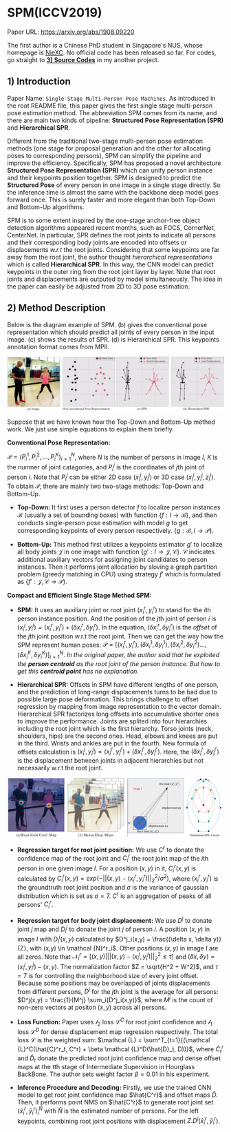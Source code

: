 # SPM(ICCV2019)

Paper URL: https://arxiv.org/abs/1908.09220

The first author is a Chinese PhD student in Singapore's NUS, whose homepage is [NieXC](https://niexc.github.io/). No official code has been released so far. For codes, go straight to [**3) Source Codes**](https://github.com/hnuzhy/SPM#3-source-codes) in my another project. 

## 1) Introduction

Paper Name: `Single-Stage Multi-Person Pose Machines`. As introduced in the root README file, this paper gives the first single stage multi-person pose estimation method. The abbreviation SPM comes from its name, and there are main two kinds of pipeline: **Structured Pose Representation (SPR)** and **Hierarchical SPR**.

Different from the traditional two-stage multi-person pose estimation methods (one stage for proposal generation and the other for allocating poses to corresponding persons), SPM can simplify the pipeline and improve the efficiency. Specifically, SPM has proposed a novel architecture **Structured Pose Representation (SPR)** which can unify person instance and their keypoints position together. SPM is designed to predict the **Structured Pose** of every person in one image in a single stage directly. So the inference time is almost the same with the backbone deep model goes forward once. This is surely faster and more elegant than both Top-Down and Bottom-Up algorithms.

SPM is to some extent inspired by the one-stage anchor-free object detection algorithms appeared recent months, such as FOCS, CornerNet, CenterNet. In particular, SPR defines the root joints to indicate all persons and their corresponding body joints are encoded into offsets or displacements *w.r.t* the root joints. Considering that some keypoints are far away from the root joint, the author thought *hierarchical representations* which is called **Hierarchical SPR**. In this way, the CNN model can predict keypoints in the outer ring from the root joint layer by layer. Note that root joints and displacements are outputed by model simultaneously. The idea in the paper can easily be adjusted from 2D to 3D pose estimation.


## 2) Method Description

Below is the diagram example of SPM. (b) gives the conventional pose representation which should predict all joints of every person in the input image. (c) shows the results of SPR. (d) is Hierarchical SPR. This keypoints annotation format comes from MPII.

![example1](./materials/SPM_example_diagram.jpg)

[comment]: <> (MathJax Plugin for Github in Google Chrome)
Suppose that we have known how the Top-Down and Bottom-Up method work. We just use simple equations to explain them briefly.

**Conventional Pose Representation:**

$\mathcal {P} = {(P^1_i, P^2_i, ..., P^K_i )}^N_{i=1}$, where $N$ is the number of persons in image $I$, $K$ is the numner of joint catagories, and $P^j_i$ is the coordinates of $j$th joint of person $i$. Note that $P^j_i$ can be either 2D case $(x^j_i, y^j_i)$ or 3D case $(x^j_i, y^j_i, z^j_i)$. To obtain $\mathcal {P}$, there are mainly two two-stage methods: Top-Down and Bottom-Up.

- **Top-Down:** It first uses a person detector $f$ to localize person instances $\mathcal {B}$ (usually a set of bounding boxes) with function {$f:I \rightarrow \mathcal {B}$}, and then conducts single-person pose estimation with model $g$ to get corresponding keypoints of every person respectively. {$g:\mathcal {B},I \rightarrow \mathcal {P}$}.

- **Bottom-Up:** This method first utilizes a keypoints estimator $g'$ to localize all body joints $\mathcal {J}$ in one image with function {$g':I \rightarrow \mathcal {J,C}$}. $\mathcal {C}$ indicates additional auxiliary vectors for assigning joint candidates to person instances. Then it performs joint allocation by sloving a graph partition problem (greedy matching in CPU) using strategy $f'$ which is formulated as {$f':\mathcal {J,C} \rightarrow \mathcal {P}$}.

**Compact and Efficient Single Stage Method SPM:** 

- **SPM:** It uses an auxiliary joint or root joint $(x^r_i, y^r_i)$ to stand for the $i$th person instance position. And the position of the $j$th joint of person $i$ is $(x^j_i, y^j_i) = (x^r_i, y^r_i) + (\delta x^r_i, \delta y^r_i)$. In the equation, $(\delta x^r_i, \delta y^r_i)$ is the *offset* of the $j$th joint position w.r.t the root joint. Then we can get the way how the SPM represent human poses: $\mathcal {P} = { [(x^r_i, y^r_i), (\delta x^1_i, \delta y^1_i), (\delta x^2_i, \delta y^2_i)..., (\delta x^K_i, \delta y^K_i)]  }^N_{i=1}$. *In the original paper, the author said that he exploited the **person centroid** as the root joint of the person instance. But how to get this **centroid point** has no explanation.*

- **Hierarchical SPR:** Offsets in SPM have different lengths of one person, and the prediction of long-range displacements turns to be bad due to possible large pose deformation. This brings challenge to offset regression by mapping from image representation to the vector domain. Hierarchical SPR factorizes long offsets into accumulative shorter ones to improve the performance. Joints are splited into four hierarchies including the root joint which is the first hierarchy. Torso joints (neck, shoulders, hips) are the second ones. Head, elbows and knees are put in the third. Wrists and ankles are put in the fourth. New formula of offsets calculation is $(x^j_i, y^j_i) = (x^{j'}_i, y^{j'}_i) + (\delta x^{j'}_i, \delta y^{j'}_i)$. Here, the $(\delta x^{j'}_i, \delta y^{j'}_i)$ is the displacement between joints in adjacent hierarchies but not necessarily w.r.t the root joint.

![example2](./materials/SPM_heatmap_offsets.jpg)

- **Regression target for root joint position:** We use $C^r$ to donate the confidence map of the root joint and $C^r_i$ the root joint map of the $i$th person in one given image $I$. For a position $(x,y)$ in it, $C^r_i(x,y)$ is calculated by $C^r_i(x,y) = exp(-||(x,y)  - (x^r_i, y^r_i)||^2_2 / \sigma^2)$, where $(x^r_i, y^r_i)$ is the groundtruth root joint position and $\sigma$ is the variance of gaussian distribution which is set as $\sigma = 7$. $C^r$ is an aggregation of peaks of all persons' $C^r_i$.

- **Regression target for body joint displacement:** We use $D^j$ to donate joint $j$ map and $D^j_i$ to donate the joint $j$ of person $i$. A position $(x,y)$ in image $I$ with $D^j_i(x,y)$ calculated by $D^j_i(x,y) = \frac{(\delta x, \delta y)}{Z}, with (x,y) \in \mathcal {N}^r_i$. Other positions $(x,y)$ in image $I$ are all zeros. Note that $\mathcal {N}^r_i = [(x,y) | ||(x,y)-(x^j_i, y^j_i)||^2_2 \le \tau]$ and $(\delta x, \delta y) = (x^j_i, y^j_i) - (x,y)$. The normalization factor $Z = \sqrt{H^2 + W^2}$, and $\tau = 7$ is for controlling the neighborhood size of every joint offset. Because some positions may be overlapped of joints displacements from different persons, $D^j$ for the $j$th joint is the average for all persons: $D^j(x,y) = \frac{1}{M^j} \sum_i{D^j_i(x,y)}$, where $M^j$ is the count of non-zero vectors at positon $(x,y)$ across all persons.

- **Loss Function:** Paper uses $\mathcal {l_2}$ loss $\mathcal {L}^C$ for root joint confidence and $\mathcal {l_1}$ loss $\mathcal {L}^D$ for dense displacement map regression respectively. The total loss $\mathcal {L}$ is the weighted sum: $\mathcal {L} = \sum^T_{t=1}{(\mathcal {L}^C(\hat{C}^r_t, C^r) + \beta \mathcal {L}^D(\hat{D}_t, D))}$, where $\hat{C}^r_t$ and $\hat{D}_t$ donate the predicted root joint confidence map and dense offset maps at the $t$th stage of Intermediate Supervision in Hourglass BackBone. The author sets weight factor $\beta = 0.01$ in his experiment.

- **Inference Procedure and Decoding:** Firstly, we use the trained CNN model to get root joint confidence map $\hat{C^r}$ and offset maps  $\hat{D}$. Then, it performs point NMS on $\hat{C^r}$ to generate root joint set $(\hat{x}^r_i, \hat{y}^r_i)^\hat{N}_i$ with $\hat{N}$ is the estimated number of persons. For the left keypoints, combining root joint positions with displacement $Z.D^j(\hat{x}^r_i, \hat{y}^r_i)$.


